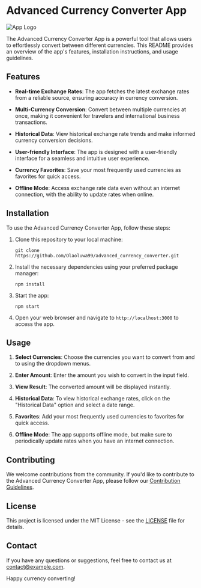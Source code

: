 
# Advanced Currency Converter App

![App Logo](https://encrypted-tbn0.gstatic.com/images?q=tbn:ANd9GcTBXhr8X9V2GsnyBBB4d1kyHmTTPUVtBn_O6Q&usqp=CAU)


The Advanced Currency Converter App is a powerful tool that allows users to effortlessly convert between different currencies. This README provides an overview of the app's features, installation instructions, and usage guidelines.

## Features

- **Real-time Exchange Rates**: The app fetches the latest exchange rates from a reliable source, ensuring accuracy in currency conversion.

- **Multi-Currency Conversion**: Convert between multiple currencies at once, making it convenient for travelers and international business transactions.

- **Historical Data**: View historical exchange rate trends and make informed currency conversion decisions.

- **User-friendly Interface**: The app is designed with a user-friendly interface for a seamless and intuitive user experience.

- **Currency Favorites**: Save your most frequently used currencies as favorites for quick access.

- **Offline Mode**: Access exchange rate data even without an internet connection, with the ability to update rates when online.

## Installation

To use the Advanced Currency Converter App, follow these steps:

1. Clone this repository to your local machine:

   ```
   git clone https://github.com/Olaoluwa99/advanced_currency_converter.git
   ```

2. Install the necessary dependencies using your preferred package manager:

   ```
   npm install
   ```

3. Start the app:

   ```
   npm start
   ```

4. Open your web browser and navigate to `http://localhost:3000` to access the app.

## Usage

1. **Select Currencies**: Choose the currencies you want to convert from and to using the dropdown menus.

2. **Enter Amount**: Enter the amount you wish to convert in the input field.

3. **View Result**: The converted amount will be displayed instantly.

4. **Historical Data**: To view historical exchange rates, click on the "Historical Data" option and select a date range.

5. **Favorites**: Add your most frequently used currencies to favorites for quick access.

6. **Offline Mode**: The app supports offline mode, but make sure to periodically update rates when you have an internet connection.

## Contributing

We welcome contributions from the community. If you'd like to contribute to the Advanced Currency Converter App, please follow our [Contribution Guidelines](CONTRIBUTING.md).

## License

This project is licensed under the MIT License - see the [LICENSE](LICENSE) file for details.

## Contact

If you have any questions or suggestions, feel free to contact us at [contact@example.com](mailto:contact@example.com).

Happy currency converting!
```

